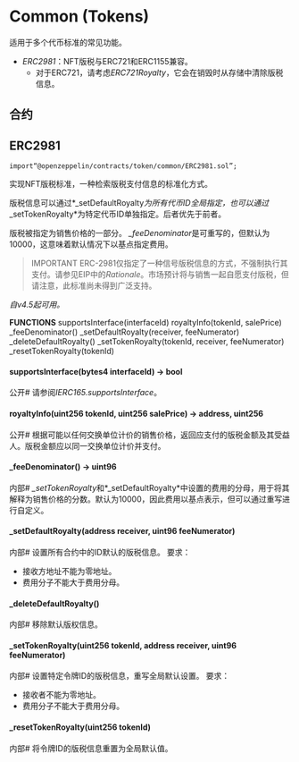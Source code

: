 # Common (Tokens)
适用于多个代币标准的常见功能。

* *ERC2981*：NFT版税与ERC721和ERC1155兼容。
    * 对于ERC721，请考虑*ERC721Royalty*，它会在销毁时从存储中清除版税信息。

## 合约

## ERC2981
```
import“@openzeppelin/contracts/token/common/ERC2981.sol”;
```
实现NFT版税标准，一种检索版税支付信息的标准化方式。

版税信息可以通过*_setDefaultRoyalty*为所有代币ID全局指定，也可以通过*_setTokenRoyalty*为特定代币ID单独指定。后者优先于前者。

版税被指定为销售价格的一部分。 *_feeDenominator*是可重写的，但默认为10000，这意味着默认情况下以基点指定费用。

>IMPORTANT
ERC-2981仅指定了一种信号版税信息的方式，不强制执行其支付。请参见EIP中的*Rationale*。市场预计将与销售一起自愿支付版税，但请注意，此标准尚未得到广泛支持。

*自v4.5起可用。*

**FUNCTIONS**
supportsInterface(interfaceId)
royaltyInfo(tokenId, salePrice)
_feeDenominator()
_setDefaultRoyalty(receiver, feeNumerator)
_deleteDefaultRoyalty()
_setTokenRoyalty(tokenId, receiver, feeNumerator)
_resetTokenRoyalty(tokenId)

#### supportsInterface(bytes4 interfaceId) → bool
公开#
请参阅*IERC165.supportsInterface*。

#### royaltyInfo(uint256 tokenId, uint256 salePrice) → address, uint256
公开#
根据可能以任何交换单位计价的销售价格，返回应支付的版税金额及其受益人。版税金额应以同一交换单位计价并支付。

#### _feeDenominator() → uint96
内部#
*_setTokenRoyalty*和*_setDefaultRoyalty*中设置的费用的分母，用于将其解释为销售价格的分数。默认为10000，因此费用以基点表示，但可以通过重写进行自定义。

#### _setDefaultRoyalty(address receiver, uint96 feeNumerator)
内部#
设置所有合约中的ID默认的版税信息。
要求：
* 接收方地址不能为零地址。
* 费用分子不能大于费用分母。

#### _deleteDefaultRoyalty()
内部#
移除默认版权信息。

#### _setTokenRoyalty(uint256 tokenId, address receiver, uint96 feeNumerator)
内部#
设置特定令牌ID的版税信息，重写全局默认设置。
要求：
* 接收者不能为零地址。
* 费用分子不能大于费用分母。

#### _resetTokenRoyalty(uint256 tokenId)
内部#
将令牌ID的版税信息重置为全局默认值。